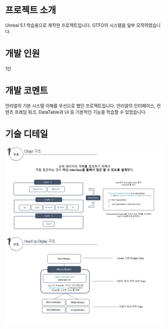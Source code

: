 # 프로젝트 소개
Unreal 5.1 학습용으로 제작한 프로젝트입니다. GTFO의 시스템을 일부 모작하였습니다.

# 개발 인원
1인

# 개발 코멘트
언리얼의 기본 시스템 이해를 우선으로 했던 프로젝트입니다. 언리얼의 인터페이스, 컨텐츠 프레임 워크, DataTable과 UI 등 기본적인 기능을 학습할 수 있었습니다.  

# 기술 디테일
![4](https://github.com/00moa00/startunreal/blob/main/PDF/%EC%8A%AC%EB%9D%BC%EC%9D%B4%EB%93%9C7.PNG?raw=true)
![4](https://github.com/00moa00/startunreal/blob/main/PDF/%EC%8A%AC%EB%9D%BC%EC%9D%B4%EB%93%9C8.PNG?raw=true)
